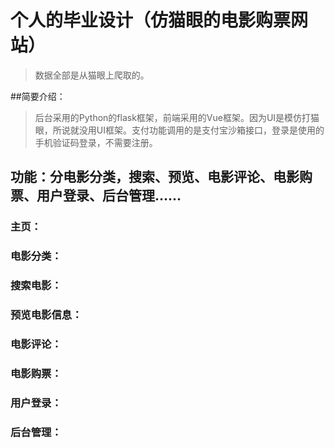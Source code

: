 # 个人的毕业设计（仿猫眼的电影购票网站）
>  数据全部是从猫眼上爬取的。

##简要介绍：
>  后台采用的Python的flask框架，前端采用的Vue框架。因为UI是模仿打猫眼，所说就没用UI框架。支付功能调用的是支付宝沙箱接口，登录是使用的手机验证码登录，不需要注册。

## 功能：分电影分类，搜索、预览、电影评论、电影购票、用户登录、后台管理......

### 主页：

### 电影分类：

### 搜索电影：

### 预览电影信息：

### 电影评论：

### 电影购票：

### 用户登录：

### 后台管理：

